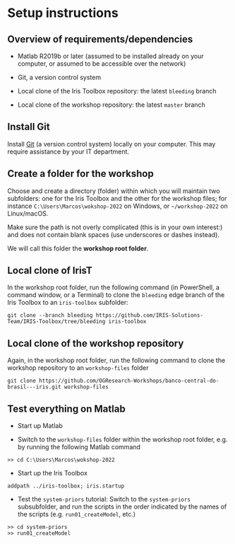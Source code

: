 # Setup instructions

## Overview of requirements/dependencies

* Matlab R2019b or later (assumed to be installed already on your computer,
  or assumed to be accessible over the network)

* Git, a version control system

* Local clone of the Iris Toolbox repository: the latest `bleeding` branch

* Local clone of the workshop repository: the latest `master` branch


## Install Git

Install [Git](https://git-scm.com) (a version control system) locally on
your computer. This may require assistance by your IT department.

## Create a folder for the workshop

Choose and create a directory (folder) within which you will maintain two subfolders: one for the Iris
Toolbox and the other for the workshop files; for instance `C:\Users\Marcos\wokshop-2022` on Windows, or
`~/workshop-2022` on Linux/macOS.

Make sure the path is not overly complicated (this is in your own
interest:) and does not contain blank spaces (use underscores or dashes
instead).

We will call this folder the **workshop root folder**.


## Local clone of IrisT

In the workshop root folder, run the following command (in PowerShell,
a command window, or a Terminal) to clone the `bleeding` edge branch of the
Iris Toolbox to an `iris-toolbox` subfolder:

```
git clone --branch bleeding https://github.com/IRIS-Solutions-Team/IRIS-Toolbox/tree/bleeding iris-toolbox
```


## Local clone of the workshop repository

Again, in the workshop root folder, run the following command to clone the
workshop repository to an `workshop-files` folder

```
git clone https://github.com/OGResearch-Workshops/banco-central-do-brasil---iris.git workshop-files
```

## Test everything on Matlab

* Start up Matlab

* Switch to the `workshop-files` folder within the workshop root folder,
e.g. by running the following Matlab command

```
>> cd C:\Users\Marcos\wokshop-2022
```

* Start up the Iris Toolbox

```
addpath ../iris-toolbox; iris.startup
```

* Test the `system-priors` tutorial: Switch to the `system-priors`
  subsubfolder, and run the scripts in the order indicated by the names of
  the scripts (e.g. `run01_createModel`, etc.)

```
>> cd system-priors
>> run01_createModel
```




